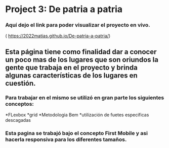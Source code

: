# Project 3: De patria a patria

### Aquí dejo el link para poder visualizar el proyecto en vivo.
( https://2022matias.github.io/De-patria-a-patria/)
## Esta página tiene como finalidad dar a conocer un poco mas de los lugares que son oriundos la gente que trabaja en el proyecto y brinda algunas características de los lugares en cuestión.
### Para trabajar en el mismo se utilizó en gran parte los siguientes conceptos:
*FLexbox
*grid
*Metodologia Bem
*utilización de fuetes especificas descagadas

### Esta pagina se trabajó bajo el concepto First Mobile y asi hacerla responsiva para los diferentes tamaños.


